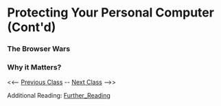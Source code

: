 # Protecting Your Personal Computer (Cont'd)

### The Browser Wars


### Why it Matters?

<<-- [Previous Class](../Class1/README.md) -- [Next Class](../Class3/README.md) -->>

Additional Reading:
[Further_Reading](Further_reading.md)
